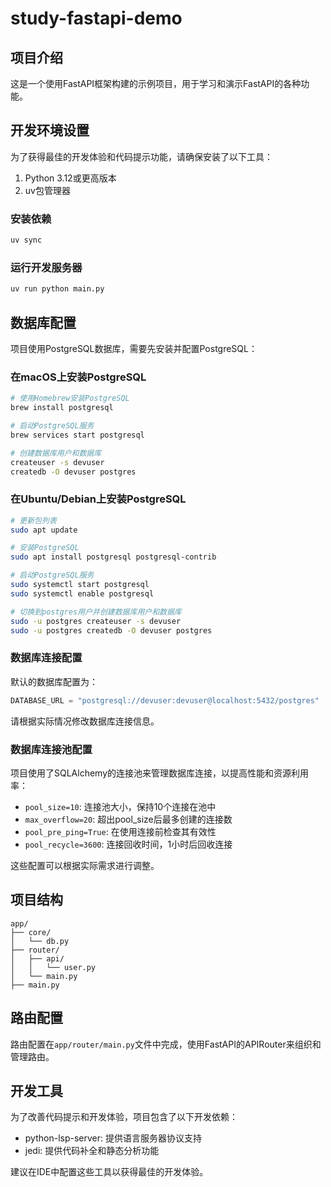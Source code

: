 # study-fastapi-demo

## 项目介绍
这是一个使用FastAPI框架构建的示例项目，用于学习和演示FastAPI的各种功能。

## 开发环境设置
为了获得最佳的开发体验和代码提示功能，请确保安装了以下工具：

1. Python 3.12或更高版本
2. uv包管理器

### 安装依赖
```bash
uv sync
```

### 运行开发服务器
```bash
uv run python main.py
```

## 数据库配置
项目使用PostgreSQL数据库，需要先安装并配置PostgreSQL：

### 在macOS上安装PostgreSQL
```bash
# 使用Homebrew安装PostgreSQL
brew install postgresql

# 启动PostgreSQL服务
brew services start postgresql

# 创建数据库用户和数据库
createuser -s devuser
createdb -O devuser postgres
```

### 在Ubuntu/Debian上安装PostgreSQL
```bash
# 更新包列表
sudo apt update

# 安装PostgreSQL
sudo apt install postgresql postgresql-contrib

# 启动PostgreSQL服务
sudo systemctl start postgresql
sudo systemctl enable postgresql

# 切换到postgres用户并创建数据库用户和数据库
sudo -u postgres createuser -s devuser
sudo -u postgres createdb -O devuser postgres
```

### 数据库连接配置
默认的数据库配置为：
```python
DATABASE_URL = "postgresql://devuser:devuser@localhost:5432/postgres"
```

请根据实际情况修改数据库连接信息。

### 数据库连接池配置
项目使用了SQLAlchemy的连接池来管理数据库连接，以提高性能和资源利用率：

- `pool_size=10`: 连接池大小，保持10个连接在池中
- `max_overflow=20`: 超出pool_size后最多创建的连接数
- `pool_pre_ping=True`: 在使用连接前检查其有效性
- `pool_recycle=3600`: 连接回收时间，1小时后回收连接

这些配置可以根据实际需求进行调整。

## 项目结构
```
app/
├── core/
│   └── db.py
├── router/
│   ├── api/
│   │   └── user.py
│   └── main.py
├── main.py
```

## 路由配置
路由配置在`app/router/main.py`文件中完成，使用FastAPI的APIRouter来组织和管理路由。

## 开发工具
为了改善代码提示和开发体验，项目包含了以下开发依赖：
- python-lsp-server: 提供语言服务器协议支持
- jedi: 提供代码补全和静态分析功能

建议在IDE中配置这些工具以获得最佳的开发体验。